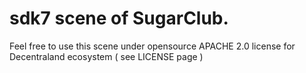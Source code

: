 # sdk7 scene of SugarClub. 

Feel free to use this scene under opensource APACHE 2.0 license for Decentraland ecosystem ( see LICENSE page ) 
